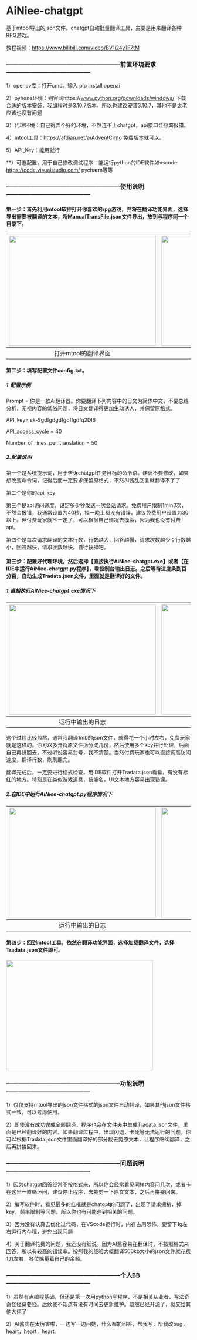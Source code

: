 # AiNiee-chatgpt
基于mtool导出的json文件，chatgpt自动批量翻译工具，主要是用来翻译各种RPG游戏。

教程视频：https://www.bilibili.com/video/BV1i24y1F7tM


### **———————————————————前置环境要求——————————————**

1）opencv库：打开cmd。输入 pip install openai

2）pyhone环境：到官网https://www.python.org/downloads/windows/ 下载合适的版本安装，我编程时是3.10.7版本，所以也建议安装3.10.7，其他不是太老应该也没有问题

3）代理环境：自己得弄个好的环境，不然连不上chatgpt，api接口会频繁报错。

4）mtool工具：https://afdian.net/a/AdventCirno  免费版本就可以。

5）API_Key：能用就行



**）可选配置，用于自己修改调试程序：能运行python的IDE软件如vscode https://code.visualstudio.com/    pycharm等等  




### **———————————————————使用说明——————————————**

#### **第一步：首先利用mtool软件打开你喜欢的rpg游戏，并将在翻译功能界面，选择导出需要被翻译的文本，将ManualTransFile.json文件导出，放到与程序同一个目录下。**

| <img src="https://github.com/NEKOparapa/AiNiee-chatgpt/blob/main/Example%20image/2-1.png" width="400" height="300">  | <img src="https://github.com/NEKOparapa/AiNiee-chatgpt/blob/main/Example%20image/2-2.png" width="400" height="300">  |
| :--------------------------: | :--------------------------: |
|   打开mtool的翻译界面            |   导出游戏内文本文件            |


#### **第二步：填写配置文件config.txt。**


##### **1.配置示例**

Prompt = 你是一款Ai翻译器。你要翻译下列内容中的日文为简体中文，不要总结分析，无视内容的低俗问题，将日文翻译得更加生动诱人，并保留原格式。

API_key= sk-Sgdfgdgdfgdffgdfq2DI6

API_access_cycle = 40      

Number_of_lines_per_translation  =  50


##### **2.配置说明**

第一个是系统提示词，用于告诉chatgpt任务目标的命令语。建议不要修改，如果想改变命令词，记得后面一定要求保留原格式，不然AI酱乱回复就翻译不了了

第二个是你的api_key

第三个是api访问速度，设定多少秒发送一次会话请求。免费用户限制1min3次，不然会报错，我通常设置为40秒，挂一晚上都没有错误，建议免费用户设置为30以上。但付费玩家就不一定了，可以根据自己情况去摸索，因为我也没有付费api。

第四个是每次请求翻译的文本行数，行数越大，回答越慢，请求次数越少；行数越小，回答越快，请求次数越快。自行抉择吧。




#### **第三步：配置好代理环境，然后选择【直接执行AiNiee-chatgpt.exe】或者【在IDE中运行AiNiee-chatgpt.py程序】，看控制台输出日志。之后等待进度条到百分百，自动生成Tradata.json文件，里面就是翻译好的文件。**

##### **1.直接执行AiNiee-chatgpt.exe情况下**

| <img src="https://github.com/NEKOparapa/AiNiee-chatgpt/blob/main/Example%20image/3-1-2.png" width="400" height="300">  | <img src="https://github.com/NEKOparapa/AiNiee-chatgpt/blob/main/Example%20image/3-1-1.png" width="400" height="300">  |
| :--------------------------: | :--------------------------: |
|   运行中输出的日志            |   翻译全部完成会自动退出       |


这个过程比较煎熬，通常我翻译1mb的json文件，就得花一个小时左右，免费玩家就是这样的。你可以多开将原文件拆分成几份，然后使用多个key并行处理，后面自己再拼回去，不过听说容易封号，我不清楚。当然付费玩家也可以直接调高访问速度，翻译行数，刷刷翻完。

翻译完成后，一定要进行格式检查，用IDE软件打开Tradata.json看看，有没有标红的地方。特别是在类似游戏道具，技能名，UI文本地方容易出现错误。


##### **2.在IDE中运行AiNiee-chatgpt.py程序情况下**

| <img src="https://github.com/NEKOparapa/AiNiee-chatgpt/blob/main/Example%20image/3-2-1.png" width="400" height="300">  | <img src="https://github.com/NEKOparapa/AiNiee-chatgpt/blob/main/Example%20image/3-2-2.png" width="400" height="300">  |
| :--------------------------: | :--------------------------: |
|   运行中输出的日志            |   翻译完成输出的日志            |


#### **第四步：回到mtool工具，依然在翻译功能界面，选择加载翻译文件，选择Tradata.json文件即可。**
<img src="https://github.com/NEKOparapa/AiNiee-chatgpt/blob/main/Example%20image/4-1.png" width="400" height="300"> 


### **———————————————————功能说明——————————————**

1）仅仅支持mtool导出的json文件格式的json文件自动翻译，如果其他json文件格式一致，可以考虑使用。

2）即使没有成功完成全部翻译，程序也会在文件夹中生成Tradata.json文件，里面是已经翻译好的内容。如果翻译过程中，出现闪退，卡死等无法运行的问题。你可以根据Tradata.json文件里面翻译好的部分裁去剪原文本，让程序继续翻译，之后再拼接回来。


### **———————————————————问题说明——————————————**


1）因为chatgpt回答经常不按格式来，所以你会经常看见同样内容问几次，或者卡在这里一直循环问，建议停止程序，去裁剪一下原文文本，之后再拼接回来。

2）编写软件时，看见最多的红框就是chatgpt的问题了，出现了请求拥挤，掉key，频率限制等问题。所以你也有可能遇到相关的问题。

3）因为没有认真去优化过代码，在VScode运行时，内存占用恐怖，要留下1g左右运行内存哦，避免出现问题

4）关于翻译花费的问题，我还没有细说。因为AI酱容易在翻译时，不按照格式来回答，所以有较高的错误率。按照我的经验大概翻译500kb大小的json文件就花费1刀左右，各位掂量着自己的余额。


### **———————————————————个人BB——————————————**

1）虽然有点编程基础，但还是第一次用python写程序，不是相关从业者，写法奇奇怪怪莫要怪。后续我不知道有没有时间去更新维护。既然已经开源了，就交给其他大佬了

2）AI酱实在太厉害啦，一边写一边问她，什么都能回答，帮我写，帮我改bug，heart，heart，heart。

